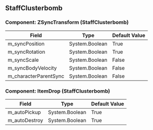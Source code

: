 ## StaffClusterbomb

### Component: ZSyncTransform (StaffClusterbomb)

|Field|Type|Default Value|
|---|---|---|
|m_syncPosition|System.Boolean|True|
|m_syncRotation|System.Boolean|True|
|m_syncScale|System.Boolean|False|
|m_syncBodyVelocity|System.Boolean|False|
|m_characterParentSync|System.Boolean|False|

### Component: ItemDrop (StaffClusterbomb)

|Field|Type|Default Value|
|---|---|---|
|m_autoPickup|System.Boolean|True|
|m_autoDestroy|System.Boolean|True|

